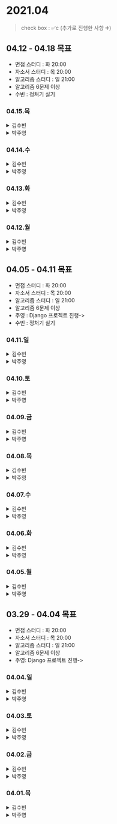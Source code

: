 # 2021.04

> check box : ✅c (추가로 진행한 사항 ➕)

## 04.12 - 04.18 목표
- 면접 스터디 :  화 20:00
- 자소서 스터디 : 목 20:00
- 알고리즘 스터디 : 일 21:00
- 알고리즘 6문제 이상
- 수빈 : 정처기 실기

### 04.15.목

<details>
<summary>김수빈</summary>

|Check|To Do|
|:---:|---|
||자소서 작성 (DB, 신한, 포스코 중에)|
||알고리즘 3문제| 진짜 제발 풀어봐야지ㅠㅠ

</details>

<details>
<summary>박주영</summary>
  
|Check|To Do|
|:---:|---|
||알고리즘 문제 풀기|
||신한은행 문항 2개 작성|
||프로그래머스 저녁 7:30분에 코딩테스트|

</details>

### 04.14.수

<details>
<summary>김수빈</summary>

|Check|To Do|
|:---:|---|
||자소서 작성 (DB, 신한, 포스코 중에)|
||알고리즘 3문제| 진짜 제발 풀어봐야지ㅠㅠ

</details>

<details>
<summary>박주영</summary>
  
|Check|To Do|
|:---:|---|
|✅|롯데 자소서 작성 완료|
|✅|알고리즘 문제 풀기 - 5문제|
|✅|신한 문항 1개라도 작성|

</details>

### 04.13.화

<details>
<summary>김수빈</summary>

|Check|To Do|
|:---:|---|
|✅|면접 스터디|

몸상태로 인해 간단히

</details>

<details>
<summary>박주영</summary>
  
|Check|To Do|
|:---:|---|
|✅|알고리즘 2문제|
|✅|롯데 자소서 작성|
|❎|머신러닝 공부 |

</details>

### 04.12.월

<details>
<summary>김수빈</summary>

|Check|To Do|
|:---:|---|
|✅|자소서|
|✅|알고리즘 1문제|
|❎|정처기 실기 1챕터|

몸상태로 인해 간단히

</details>

<details>
<summary>박주영</summary>
  
|Check|To Do|
|:---:|---|
|❎|알고리즘 1문제|
|✅|네이버 자소서 끝내기|
|❎|롯데 자소서 작성|
|❎|머신러닝 공부 다시 시작|

</details>

## 04.05 - 04.11 목표
- 면접 스터디 :  화 20:00
- 자소서 스터디 : 목 20:00
- 알고리즘 스터디 : 일 21:00
- 알고리즘 6문제 이상
- 주영 : Django 프로젝트 진행->
- 수빈 : 정처기 실기

### 04.11.일

<details>
<summary>김수빈</summary>

|Check|To Do|
|:---:|---|
|❎|자소서|
|❎|알고리즘 4문제|

아파서 휴식 ㅠㅠ

</details>

<details>
<summary>박주영</summary>
  
|Check|To Do|
|:---:|---|
|✅|알고리즘 스터디|
|❎|네이버 자소서 끝내기|

</details>

### 04.10.토

<details>
<summary>김수빈</summary>

아파서 휴식

</details>

<details>
<summary>박주영</summary>
  
|Check|To Do|
|:---:|---|
|✅|알고리즘 1문제|

</details>

### 04.09.금

<details>
<summary>김수빈</summary>

|Check|To Do|
|:---:|---|
|✅|자소서|
|❎|알고리즘 1문제|

</details>

<details>
<summary>박주영</summary>
  
|Check|To Do|
|:---:|---|
|✅|알고리즘 1문제|
|❎|네이버 자소서 끝내기|
|❎|머신러닝 공부 정리|

</details>

### 04.08.목

<details>
<summary>김수빈</summary>

|Check|To Do|
|:---:|---|
|✅|자소서|
|❎|정처기 실기|
|✅|알고리즘 1문제|

</details>

<details>
<summary>박주영</summary>
  
|Check|To Do|
|:---:|---|
|✅|알고리즘 1문제|
|✅|토스 |

</details>

### 04.07.수

<details>
<summary>김수빈</summary>

|Check|To Do|
|:---:|---|
|✅|JAVA 공부 - 기초부터 다시하기|
|❎|자소서 - 네이버|
|➕|intelliJ Java 환경 세팅|

</details>

<details>
<summary>박주영</summary>
  
|Check|To Do|
|:---:|---|
|❎|알고리즘 1문제|
|✅|Django - 게시판 CRUD 개발|

</details>

### 04.06.화

<details>
<summary>김수빈</summary>

|Check|To Do|
|:---:|---|
|❎|JAVA 공부|
|✅|면접 준비 - 나이스페이먼츠|
|❎|자소서 - LG에너지솔루션|
|✅|자소서 - 새마을금고중앙회|

</details>

<details>
<summary>박주영</summary>
  
|Check|To Do|
|:---:|---|
|✅|알고리즘 1문제|
|❎|Django - 게시판 CRUD 개발|
|✅|면접 - KT 준비|
|✅|LG 에너지 솔루션 3번째 문항|

</details>

### 04.05.월

<details>
<summary>김수빈</summary>

|Check|To Do|
|:---:|---|
|❎|JAVA 공부|
|❎|면접 준비 - NICE페이먼츠|
|✅|자소서 - 새마을금고중앙회|

</details>

<details>
<summary>박주영</summary>
  
|Check|To Do|
|:---:|---|
|✅|알고리즘 1문제|
|✅|Django - polls 프로젝트|
|❎|면접 - KT 준비|
|✅|LG 에너지 솔루션 1, 2문항 쓰기|

</details>

## 03.29 - 04.04 목표
- 면접 스터디 :  화 20:00
- 자소서 스터디 : 목 20:00
- 알고리즘 스터디 : 일 21:00
- 알고리즘 6문제 이상
- 주영: Django 프로젝트 진행->

### 04.04.일

<details>
<summary>김수빈</summary>

|Check|To Do|
|:---:|---|
|❎|알고리즘 1문제|
|✅|알고리즘 스터디|
|❎|면접 준비|

</details>

<details>
<summary>박주영</summary>
  
|Check|To Do|
|:---:|---|
|✅|알고리즘 1문제|
|❎|장고 공부|

</details>

### 04.03.토

<details>
<summary>김수빈</summary>

|Check|To Do|
|:---:|---|
|✅|13:00 카카오메이커스|
|✅|16:00 2021 Dev-Matching|
|❎|알고리즘 1문제|

</details>

<details>
<summary>박주영</summary>
  
|Check|To Do|
|:---:|---|
|||

</details>

### 04.02.금

<details>
<summary>김수빈</summary>

|Check|To Do|
|:---:|---|
|✅|CJ 올리브네트웍스 자소서 - 수정|
|✅|알고리즘 2문제|

</details>

<details>
<summary>박주영</summary>
  
|Check|To Do|
|:---:|---|
|✅|알고리즘 3문제|

</details>

### 04.01.목

<details>
<summary>김수빈</summary>

|Check|To Do|
|:---:|---|
|✅|CJ 올리브네트웍스 자소서|
|✅|알고리즘 3문제|

</details>

<details>
<summary>박주영</summary>
  
|Check|To Do|
|:---:|---|
|✅|CJ 올리브네트웍스 자소서|
|✅|면접 질문 리스트 뽑기|
|❎|알고리즘 1문제|

</details>
